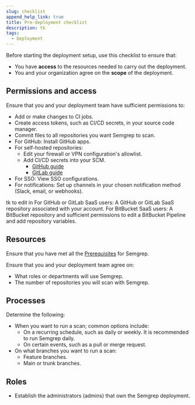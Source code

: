 ```yaml
---
slug: checklist
append_help_link: true
title: Pre-deployment checklist
description: tk
tags:
  - Deployment
---
```


Before starting the deployment setup, use this checklist to ensure that:

- You have **access** to the resources needed to carry out the deployment.
- You and your organization agree on the **scope** of the deployment.

## Permissions and access 

Ensure that you and your deployment team have sufficient permissions to:

- Add or make changes to CI jobs.
- Create access tokens, such as CI/CD secrets, in your source code manager.
- Commit files to all repositories you want Semgrep to scan.
- For GitHub: Install GitHub apps.
- For self-hosted repositories:
    - Edit your firewall or VPN configuration's allowlist.
    - Add CI/CD secrets into your SCM.
        - [<i class="fas fa-external-link fa-xs"></i> GitHub guide](https://docs.github.com/en/actions/security-guides/encrypted-secrets)
        - [<i class="fas fa-external-link fa-xs"></i> GitLab guide](https://docs.gitlab.com/ee/ci/secrets/)
- For SSO: View SSO configurations.
- For notifications: Set up channels in your chosen notification method (Slack, email, or webhooks).

tk to edit in
For GitHub or GitLab SaaS users: A GitHub or GitLab SaaS repository associated with your account.
For BitBucket SaaS users: A BitBucket repository and sufficient permissions to edit a BitBucket Pipeline and add repository variables.

## Resources

Ensure that you have met all the [<i class="fa-regular fa-file-lines"></i> Prerequisites](/getting-started/prerequisites) for Semgrep.

Ensure that you and your deployment team agree on:

- What roles or departments will use Semgrep.
- The number of repositories you will scan with Semgrep.


## Processes

Determine the following:

- When you want to run a scan; common options include:
    - On a recurring schedule, such as daily or weekly. It is recommended to run Semgrep daily.
    - On certain events, such as a pull or merge request.
- On what branches you want to run a scan:
    - Feature branches.
    - Main or trunk branches.

## Roles

- Establish the administrators (admins) that own the Semgrep deployment.
